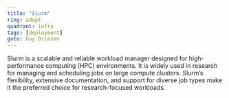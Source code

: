 ```yaml
---
title: "Slurm"
ring: adopt
quadrant: infra
tags: [deployment]
goto: Guy Driesen
---
```


Slurm is a scalable and reliable workload manager designed for high-performance computing (HPC) environments. It is widely used in research for managing and scheduling jobs on large compute clusters. Slurm’s flexibility, extensive documentation, and support for diverse job types make it the preferred choice for research-focused workloads.
